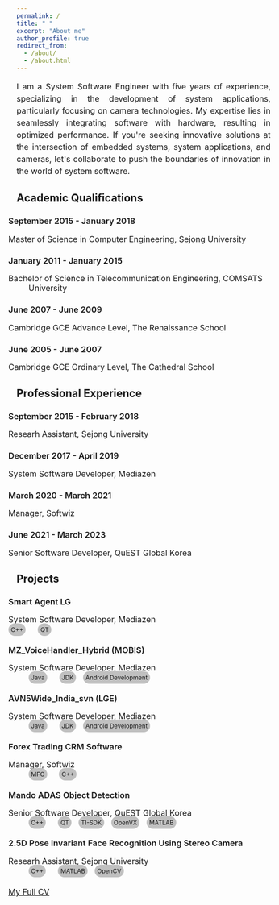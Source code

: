 ```yaml
---
permalink: /
title: " "
excerpt: "About me"
author_profile: true
redirect_from: 
  - /about/
  - /about.html
---
```

<!-- <h2>About me</h2> -->
<!-- <p style="font-size: 14px; text-align: justify; line-height: 1.5; margin-bottom: 20px;">
  I'm a research assistant at <a href="http://haptics.khu.ac.kr/">Haptics and Virtual Reality Lab</a> and a MS-PHD combined candidate at <a href="https://www.khu.ac.kr/eng/main/index.do">Kyung Hee University</a> in South Korea. I'm advised by <a href="http://haptics.khu.ac.kr/jeon/">Professor Seokhee Jeon</a> and work on data-driven modeling and rendering of haptic properties to generate realistic haptic feedback in VR environments.
</p>

<p style="font-size: 14px; text-align: justify; line-height: 1.5; margin-bottom: 20px;">
  My research primarily focuses on modeling and rendering of haptic textures using both online and offline approaches. I specialize in handling complex time series data and applying signal processing techniques. I have also utilized these skills in the context of teleoperation systems, where real-time and accurate rendering of haptic textures is crucial for remote operators.
</p>

<p style="font-size: 14px; text-align: justify; line-height: 1.5; margin-bottom: 20px;">
  Additionally, I explore the development of novel encountered type haptic devices such as haptic drones and wearable haptic devices in VR and AR applications.
</p> -->

<!-- changed by myrah 7/9 -->

<p style="font-size: 16px; text-align: justify; line-height: 1.5; margin-bottom: 15px; "> 
I am a System Software Engineer with five years of experience, specializing in the development of  system applications, particularly focusing on camera technologies. My expertise lies in seamlessly integrating software with hardware, resulting in optimized performance. If you're seeking innovative solutions at the intersection of embedded systems, system applications, and cameras, let's collaborate to push the boundaries of innovation in the world of system software.

</p>


<!-- changed by myrah 7/9 -->








<style>
  .left-indent {
    text-indent: -40px; /* Adjust this value to move the text towards the left */
    font-weight: 600; 
  } 
  .header{
    /* background-color:black;
    font-size: 20px;
    color: white;
    text-decoration: underline;
     */
  }
  .textstyle{
    /* line-height: 1.2;
     text-indent: -40px; */
  }
</style>

<!-- **<u>News</u>** -->
<h2 class="header" >Academic Qualifications</h2>
<!-- <ul style="margin-bottom: 20px; text-align: justify; font-size: 14px; "> -->
<!-- <ul style="margin-bottom: 20px;  font-size: 14px; "> -->
<ul style="list-style-type: none; ">


<h3 class="left-indent">September 2015 - January 2018</h3>

  <li style="line-height: 1.2;text-indent: -40px;font-size: 16px;"> Master of Science in Computer Engineering, Sejong University </li>

<h3 class="left-indent">January 2011 - January 2015</h3>

  <li style="line-height: 1.2;text-indent: -40px;font-size: 16px;"> Bachelor of Science in Telecommunication Engineering, COMSATS University </li>

<h3 class="left-indent">June 2007 - June 2009</h3>

  <li style="line-height: 1.2;text-indent: -40px;font-size: 16px;"> Cambridge GCE Advance Level, The Renaissance School </li>

<h3 class="left-indent">June 2005 - June 2007</h3>

  <li style="line-height: 1.2;text-indent: -40px;font-size: 16px;"> Cambridge GCE Ordinary Level, The Cathedral School </li>
<!-- changed by myrah 8/10 -->

  <!-- <li style="line-height: 1.5;"> Join us at <a href="https://2023.ubiquitousrobots.org/">UR-2023</a> conference,  <a href="https://www.meethawaii.com/convention-center/">Hwaaii Convention Center </a>  for our paper presnetaion on "Drone Haptics for 3DOF Force Feedback" on 26th June 2023.</li> -->
  <!-- <li style="line-height: 1.5;">Two papers got accepted in Korea Computer Congress <a href="https://www.kiise.or.kr/conference/kcc/2023/">[KCC-2023] </a> Confernce at Jeju Island, South Korea.</li> -->
  <!-- <li style="line-height: 1.5;">I will be presenting our paper on Model Mediated Teleoperation for online Texture modeling and rendering at <a href="https://www.icra2023.org/">ICRA-2023</a> on 1st June, 2023 at Excel London.</li> -->
  <!-- <li style="line-height: 1.5;">One paper got accepted at <a href="https://2023.ubiquitousrobots.org/">UR-2023</a> conference on "Drone Haptics for 3DOF Force Feedback" (April 2023).</li>
  <li style="line-height: 1.5;">One paper got accepted at <a href="https://www.icra2023.org/">ICRA-2023</a> conference titled "Model Mediated Teleoperation for Texture rendering" (Feb 2023).</li> -->
  <!-- <li style="line-height: 1.5;">One paper got accepted at <a href="https://hcikorea.org/">HCI Korea-2023</a> conference on "Haptic Texture Classification using Transformers" (Jan 2023).</li> -->

<!-- changed by myrah 8/10 -->

</ul>



<h2 class="header" >Professional Experience</h2> 


<ul style="list-style-type: none; ">

<style>
  .left-indent {
    text-indent: -40px; /* Adjust this value to move the text towards the left */
  }
</style>


<h3 class="left-indent">September 2015 - February 2018</h3>

  <li style="line-height: 1.2;text-indent: -40px;font-size: 16px;"> Researh Assistant, Sejong University </li>

<h3 class="left-indent">December 2017 - April 2019</h3>

  <li style="line-height: 1.2;text-indent: -40px;font-size: 16px; "> System Software Developer, Mediazen </li>

<h3 class="left-indent">March 2020 - March 2021</h3>

  <li style="line-height: 1.2;text-indent: -40px;font-size: 16px;"> Manager, Softwiz </li>

<h3 class="left-indent">June 2021 - March 2023</h3>

  <li style="line-height: 1.2;text-indent: -40px;font-size: 16px;"> Senior Software Developer, QuEST Global Korea</li>

</ul>



<h2 class="header" >Projects</h2> 


<ul style="list-style-type: none; ">

<style>
  .left-indent {
    text-indent: -40px; /* Adjust this value to move the text towards the left */
  }
  .word1{
  display: inline;
  width: 80px;
  height: 80px;
  padding: 5px;
  border-radius: 30px;
  /* border: 1px solid blue;   */
  background-color: rgb(192,192,192); 
   margin-right: 10px; 
}
  .word2 {
  display: inline;
  width: 80px;
  height: 80px;
  padding: 5px;
  border-radius: 30px;
  background-color: rgb(192,192,192); 
}
</style>

<h3 class="left-indent">Smart Agent LG</h3>

  <li style="line-height: 1.2;text-indent: -40px; font-size: 16px; "> System Software Developer, Mediazen  </li>
  <p style="line-height: 1.2;margin-left: -40px; font-size: 12px;" class="word1">C++</p>
  <p style="line-height: 1.2;text-indent: -40px; font-size: 12px; margin-left: 10px;" class="word2">QT</p>

<h3 class="left-indent">MZ_VoiceHandler_Hybrid (MOBIS)</h3>

  <li style="line-height: 1.2;text-indent: -40px;font-size: 16px; "> System Software Developer, Mediazen </li>
  <p style="line-height: 1.2;text-indent: -40px; font-size: 12px;" class="word1">Java</p>
  <p style="line-height: 1.2;text-indent: -40px; font-size: 12px; margin-left: 10px; margin-right = 10px" class="word2">JDK</p>
  <p style="line-height: 1.2;text-indent: -40px; font-size: 12px; margin-left: 10px;" class="word2">Android Development</p>

<h3 class="left-indent">AVN5Wide_India_svn (LGE)</h3>

  <li style="line-height: 1.2;text-indent: -40px;font-size: 16px;"> System Software Developer, Mediazen </li>
  <p style="line-height: 1.2;text-indent: -40px; font-size: 12px;" class="word1">Java</p>
  <p style="line-height: 1.2;text-indent: -40px; font-size: 12px; margin-left: 10px; margin-right = 10px" class="word2">JDK</p>
  <p style="line-height: 1.2;text-indent: -40px; font-size: 12px; margin-left: 10px;" class="word2">Android Development</p> 

<h3 class="left-indent">Forex Trading CRM Software</h3>

  <li style="line-height: 1.2;text-indent: -40px;font-size: 16px;"> Manager, Softwiz </li>
  <p style="line-height: 1.2;text-indent: -40px; font-size: 12px;" class="word1">MFC</p>
  <p style="line-height: 1.2;text-indent: -40px; font-size: 12px; margin-left: 10px;" class="word2">C++</p>

<h3 class="left-indent">Mando ADAS Object Detection </h3>

  <li style="line-height: 1.2;text-indent: -40px;font-size: 16px;"> Senior Software Developer, QuEST Global Korea </li>
  <p style="line-height: 1.2;text-indent: -40px; font-size: 12px;" class="word1">C++</p>
  <p style="line-height: 1.2;text-indent: -40px; font-size: 12px; margin-left: 10px; margin-right = 10px" class="word2">QT</p>
  <p style="line-height: 1.2;text-indent: -40px; font-size: 12px; margin-left: 10px;" class="word2">TI-SDK</p>
  <p style="line-height: 1.2;text-indent: -40px; font-size: 12px; margin-left: 10px;" class="word2">OpenVX</p>
  <p style="line-height: 1.2;text-indent: -40px; font-size: 12px; margin-left: 10px;" class="word2">MATLAB</p>

<h3 class="left-indent">2.5D Pose Invariant Face Recognition Using Stereo Camera</h3>

  <li style="line-height: 1.2;text-indent: -40px;font-size: 16px;"> Researh Assistant, Sejong University </li>
  <p style="line-height: 1.2;text-indent: -40px; font-size: 12px;" class="word1">C++</p>
  <p style="line-height: 1.2;text-indent: -40px; font-size: 12px; margin-left: 10px; margin-right = 10px" class="word2">MATLAB</p>
  <p style="line-height: 1.2;text-indent: -40px; font-size: 12px; margin-left: 10px;" class="word2">OpenCV</p>

<!-- You can also find the full list of my publications [<span style="color:blue">here</span>](https://mudassir-awan.github.io/publications/) -->

<!-- <table style="width: 100%; border-collapse: collapse; border: 0;">
  <tr>
    <td style="width: 25%; text-align: center; border: none;">
      <img src="/images/mmt.png" alt="Profile Picture" width="160" height="300" style="margin-right: 10px;">
    </td>
    <td style="width: 75%; text-align: justify; border: none;">
      <h3><a href="https://mudassir-awan.github.io/publications/teleoperation">Model-Mediated Teleoperation for Remote Haptic Texture Sharing: Initial Study of Online Texture Modeling and Rendering</a>(ICRA)</h3>
      <p>
        This paper presents the first model-mediated teleoperation (MMT) framework capable of sharing surface haptic texture. It enables the collection of physical signals on the follower side, which are used to build and update a local texture simulation model on the leader side. This approach provides real-time, stable, and accurate feedback of texture. The paper includes an implemented proof-of-concept system that showcases the potential of this approach for remote texture sharing
        
        <a href="http://mudassir-awan.github.io/files/MMT.pdf">Download paper here</a>
      </p>
    </td>
  </tr>
</table> -->

<!-- <table style="width: 100%; border-collapse: collapse; border: 0;">
  <tr>
    <td style="width: 25%; text-align: center; border: none;">
      <img src="/images/drone.png" alt="Profile Picture" width="160" height="300" style="margin-right: 10px;">
    </td>
    <td style="width: 75%; text-align: justify; border: none;">
      <h3><a href="https://mudassir-awan.github.io/publications/drone">DroneHaptics - Encountered Type Haptic Interface Using Dome-Shaped Drone for 3-DoF Force Feedback</a>(UR)</h3>
      <p>
        This paper introduces a dome-shaped haptic drone with a hemispherical cage made of aluminum mesh. The cage enables controllable 3D force feedback, improving usability and user safety. Experimental measurements and mathematical formulations establish an accurate force-thrust relationship. The system's force rendering accuracy was evaluated, achieving a low error rate of less than 8.6%, ensuring perceptually accurate force feedback.
        
        <a href="http://mudassir-awan.github.io/files/DroneHaptics.pdf">Download paper here</a>
      </p>
    </td>
  </tr>
</table> -->

<!-- <p style="font-size: 14px; text-align: justify; line-height: 1.5; margin-bottom: 15px; padding-left: 40px; padding-right: 40px;">
  <a href="http://myrahnaeem.github.io/files/Myrah_Resume.pdf">My Full CV</a>  
</p> -->

<p style="font-size: 16px; text-align: justify; line-height: 1.2; margin-top: 25px; margin-bottom: 15px; text-indent: -40px;">
  <a href="http://myrahnaeem.github.io/files/Myrah_Resume.pdf">My Full CV</a>
</p>




